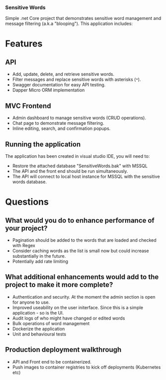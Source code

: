 ### Sensitive Words

Simple .net Core project that demonstrates sensitive word management and message filtering (a.k.a "blooping"). This application includes:

# Features
## API
- Add, update, delete, and retrieve sensitive words.
- Filter messages and replace sensitive words with asterisks (`*`).
- Swagger documentation for easy API testing.
- Dapper Micro ORM implementation

## MVC Frontend
- Admin dashboard to manage sensitive words (CRUD operations).
- Chat page to demonstrate message filtering.
- Inline editing, search, and confirmation popups.

## Running the application
The application has been created in visual studio IDE, you will need to:
- Restore the attached database "SensitiveWords.bak" with MSSQL
- The API and the front end should be run simultaneously.
- The API will connect to local host instance for MSSQL with the sensitive words database.

# Questions
## What would you do to enhance performance of your project?
- Pagination should be added to the words that are loaded and checked with Regex
- Consider caching words as the list is small now but could increase substantially in the future.
- Potentially add rate limiting

## What additional enhancements would add to the project to make it more complete?
- Authentication and security. At the moment the admin section is open for anyone to use.
- Improved useability on the user initerface. Since this is a simple application - so is the UI.
- Audit logs of who might have changed or edited words
- Bulk operations of word management
- Dockerize the application
- Unit and behavioural tests

## Production deployment walkthrough
- API and Front end to be containerized.
- Push images to container registries to kick off deployments (Kubernetes etc)

